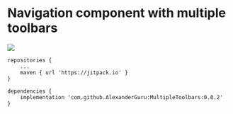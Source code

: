 # Navigation component with multiple toolbars 


[![](https://jitpack.io/v/AlexanderGuru/MultipleToolbars.svg)](https://jitpack.io/#AlexanderGuru/MultipleToolbars)

	repositories {
	    ...
	    maven { url 'https://jitpack.io' }
	}
  
	dependencies {
	    implementation 'com.github.AlexanderGuru:MultipleToolbars:0.0.2'
	}
